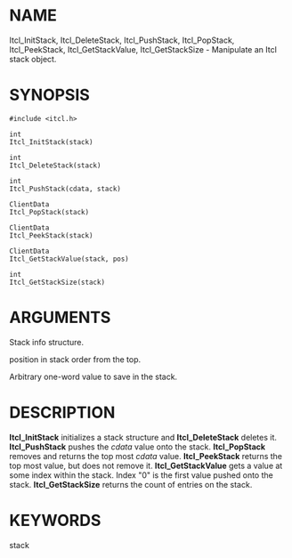 # NAME

Itcl_InitStack, Itcl_DeleteStack, Itcl_PushStack, Itcl_PopStack,
Itcl_PeekStack, Itcl_GetStackValue, Itcl_GetStackSize - Manipulate an
Itcl stack object.

# SYNOPSIS

    #include <itcl.h>

    int
    Itcl_InitStack(stack)

    int
    Itcl_DeleteStack(stack)

    int
    Itcl_PushStack(cdata, stack)

    ClientData
    Itcl_PopStack(stack)

    ClientData
    Itcl_PeekStack(stack)

    ClientData
    Itcl_GetStackValue(stack, pos)

    int
    Itcl_GetStackSize(stack)

# ARGUMENTS

Stack info structure.

position in stack order from the top.

Arbitrary one-word value to save in the stack.

# DESCRIPTION

**Itcl_InitStack** initializes a stack structure and
**Itcl_DeleteStack** deletes it. **Itcl_PushStack** pushes the *cdata*
value onto the stack. **Itcl_PopStack** removes and returns the top most
*cdata* value. **Itcl_PeekStack** returns the top most value, but does
not remove it. **Itcl_GetStackValue** gets a value at some index within
the stack. Index \"0\" is the first value pushed onto the stack.
**Itcl_GetStackSize** returns the count of entries on the stack.

# KEYWORDS

stack
